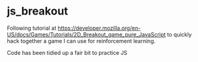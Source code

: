 # js_breakout

Following tutorial at https://developer.mozilla.org/en-US/docs/Games/Tutorials/2D_Breakout_game_pure_JavaScript to quickly hack together a game I can use for reinforcement learning.

Code has been tidied up a fair bit to practice JS
